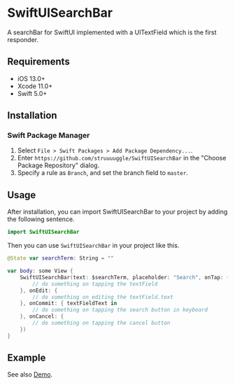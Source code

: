 # SwiftUISearchBar
A searchBar for SwiftUI implemented with a UITextField which is the first responder.

## Requirements
- iOS 13.0+
- Xcode 11.0+
- Swift 5.0+

## Installation
### Swift Package Manager
1. Select `File > Swift Packages > Add Package Dependency...`.
2. Enter `https://github.com/struuuuggle/SwiftUISearchBar` in the "Choose Package Repository" dialog.
3. Specify a rule as `Branch`, and set the branch field to `master`.

## Usage
After installation, you can import SwiftUISearchBar to your project by adding the following sentence.

```swift
import SwiftUISearchBar
```

Then you can use `SwiftUISearchBar` in your project like this.

```swift
@State var searchTerm: String = ""

var body: some View {
    SwiftUISearchBar(text: $searchTerm, placeholder: "Search", onTap: {
        // do something on tapping the textField 
    }, onEdit: {
        // do something on editing the textField.text
    }, onCommit: { textFieldText in
        // do something on tapping the search button in keyboard
    }, onCancel: {
        // do something on tapping the cancel button
    })
}
```

## Example
See also [Demo](https://github.com/struuuuggle/SwiftUISearchBar/tree/master/SwiftUISearchBarDemo).
